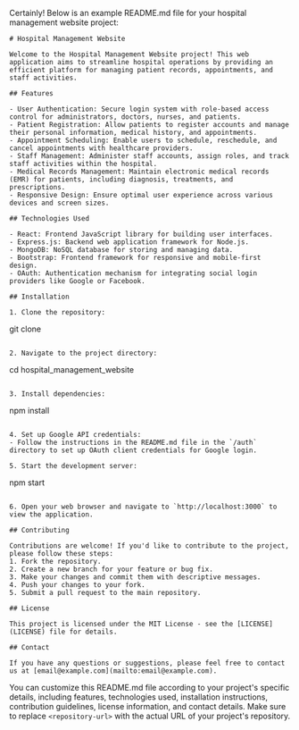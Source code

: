 Certainly! Below is an example README.md file for your hospital management website project:

```
# Hospital Management Website

Welcome to the Hospital Management Website project! This web application aims to streamline hospital operations by providing an efficient platform for managing patient records, appointments, and staff activities.

## Features

- User Authentication: Secure login system with role-based access control for administrators, doctors, nurses, and patients.
- Patient Registration: Allow patients to register accounts and manage their personal information, medical history, and appointments.
- Appointment Scheduling: Enable users to schedule, reschedule, and cancel appointments with healthcare providers.
- Staff Management: Administer staff accounts, assign roles, and track staff activities within the hospital.
- Medical Records Management: Maintain electronic medical records (EMR) for patients, including diagnosis, treatments, and prescriptions.
- Responsive Design: Ensure optimal user experience across various devices and screen sizes.

## Technologies Used

- React: Frontend JavaScript library for building user interfaces.
- Express.js: Backend web application framework for Node.js.
- MongoDB: NoSQL database for storing and managing data.
- Bootstrap: Frontend framework for responsive and mobile-first design.
- OAuth: Authentication mechanism for integrating social login providers like Google or Facebook.

## Installation

1. Clone the repository:
   ```
   git clone <repository-url>
   ```

2. Navigate to the project directory:
   ```
   cd hospital_management_website
   ```

3. Install dependencies:
   ```
   npm install
   ```

4. Set up Google API credentials:
   - Follow the instructions in the README.md file in the `/auth` directory to set up OAuth client credentials for Google login.

5. Start the development server:
   ```
   npm start
   ```

6. Open your web browser and navigate to `http://localhost:3000` to view the application.

## Contributing

Contributions are welcome! If you'd like to contribute to the project, please follow these steps:
1. Fork the repository.
2. Create a new branch for your feature or bug fix.
3. Make your changes and commit them with descriptive messages.
4. Push your changes to your fork.
5. Submit a pull request to the main repository.

## License

This project is licensed under the MIT License - see the [LICENSE](LICENSE) file for details.

## Contact

If you have any questions or suggestions, please feel free to contact us at [email@example.com](mailto:email@example.com).

```

You can customize this README.md file according to your project's specific details, including features, technologies used, installation instructions, contribution guidelines, license information, and contact details. Make sure to replace `<repository-url>` with the actual URL of your project's repository.
